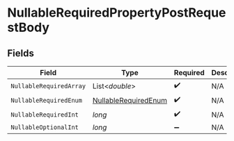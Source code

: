 # NullableRequiredPropertyPostRequestBody


## Fields

| Field                                                                   | Type                                                                    | Required                                                                | Description                                                             |
| ----------------------------------------------------------------------- | ----------------------------------------------------------------------- | ----------------------------------------------------------------------- | ----------------------------------------------------------------------- |
| `NullableRequiredArray`                                                 | List<*double*>                                                          | :heavy_check_mark:                                                      | N/A                                                                     |
| `NullableRequiredEnum`                                                  | [NullableRequiredEnum](../../models/operations/NullableRequiredEnum.md) | :heavy_check_mark:                                                      | N/A                                                                     |
| `NullableRequiredInt`                                                   | *long*                                                                  | :heavy_check_mark:                                                      | N/A                                                                     |
| `NullableOptionalInt`                                                   | *long*                                                                  | :heavy_minus_sign:                                                      | N/A                                                                     |